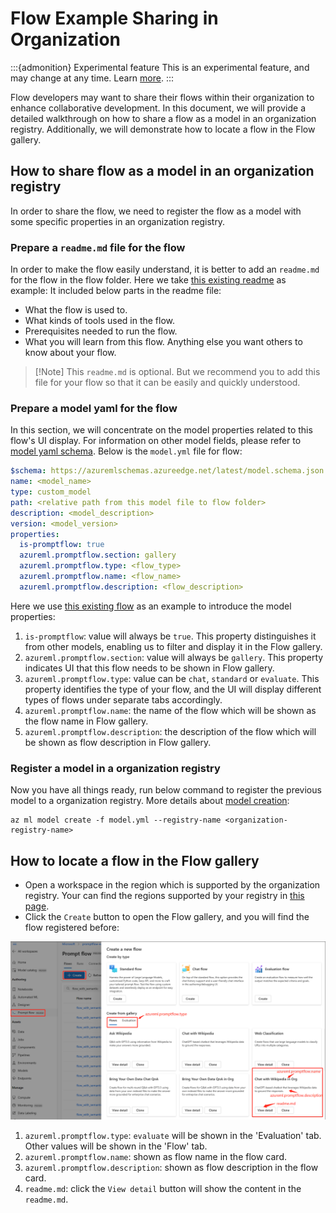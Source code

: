 # Flow Example Sharing in Organization

:::{admonition} Experimental feature
This is an experimental feature, and may change at any time. Learn [more](../faq.md#stable-vs-experimental).
:::

Flow developers may want to share their flows within their organization to enhance collaborative development. In this document, we will provide a detailed walkthrough on how to share a flow as a model in an organization registry. Additionally, we will demonstrate how to locate a flow in the Flow gallery.

## How to share flow as a model in an organization registry
In order to share the flow, we need to register the flow as a model with some specific properties in an organization registry.

### Prepare a `readme.md` file for the flow
In order to make the flow easily understand, it is better to add an `readme.md` for the flow in the flow folder. Here we take [this existing readme](https://github.com/microsoft/promptflow/blob/main/examples/flows/chat/chat-with-wikipedia/README.md) as example:
It included below parts in the readme file:
- What the flow is used to.
- What kinds of tools used in the flow.
- Prerequisites needed to run the flow.
- What you will learn from this flow.
Anything else you want others to know about your flow.

> [!Note] This `readme.md` is optional. But we recommend you to add this file for your flow so that it can be easily and quickly understood.


### Prepare a model yaml for the flow
In this section, we will concentrate on the model properties related to this flow's UI display. For information on other model fields, please refer to [model yaml schema](https://learn.microsoft.com/en-us/azure/machine-learning/reference-yaml-model?view=azureml-api-2). Below is the `model.yml` file for flow:

```yaml
$schema: https://azuremlschemas.azureedge.net/latest/model.schema.json
name: <model_name>
type: custom_model
path: <relative path from this model file to flow folder>
description: <model_description>
version: <model_version>
properties:
  is-promptflow: true
  azureml.promptflow.section: gallery
  azureml.promptflow.type: <flow_type>
  azureml.promptflow.name: <flow_name>
  azureml.promptflow.description: <flow_description>
```

Here we use [this existing flow](https://github.com/microsoft/promptflow/tree/main/examples/flows/chat/chat-with-wikipedia) as an example to introduce the model properties:
1. `is-promptflow`: value will always be `true`. This property distinguishes it from other models, enabling us to filter and display it in the Flow gallery.
2. `azureml.promptflow.section`: value will always be `gallery`. This property indicates UI that this flow needs to be shown in Flow gallery.
3. `azureml.promptflow.type`: value can be `chat`, `standard` or `evaluate`. This property identifies the type of your flow, and the UI will display different types of flows under separate tabs accordingly.
4. `azureml.promptflow.name`: the name of the flow which will be shown as the flow name in Flow gallery.
5. `azureml.promptflow.description`: the description of the flow which will be shown as flow description in Flow gallery.

### Register a model in a organization registry
Now you have all things ready, run below command to register the previous model to a organization registry. More details about [model creation](https://learn.microsoft.com/en-us/cli/azure/ml/model?view=azure-cli-latest#az-ml-model-create):
```
az ml model create -f model.yml --registry-name <organization-registry-name>
```

## How to locate a flow in the Flow gallery
- Open a workspace in the region which is supported by the organization registry. Your can find the regions supported by your registry in [this page](https://ml.azure.com/registries?tid=72f988bf-86f1-41af-91ab-2d7cd011db47).
- Click the `Create` button to open the Flow gallery, and you will find the flow registered before:

![organization examples in flow gallery](../../media/how-to-guides/share-example-in-org-registry/org_examples_in_flow_gallery.png)

1. `azureml.promptflow.type`: `evaluate` will be shown in the 'Evaluation' tab. Other values will be shown in the 'Flow' tab.
2. `azureml.promptflow.name`: shown as flow name in the flow card.
3. `azureml.promptflow.description`: shown as flow description in the flow card.
4. `readme.md`: click the `View detail` button will show the content in the `readme.md`.